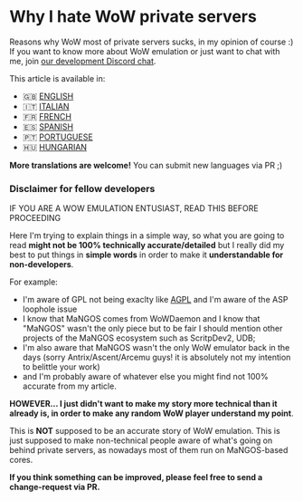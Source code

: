 # Why I hate WoW private servers

Reasons why WoW most of private servers sucks, in my opinion of course :)
If you want to know more about WoW emulation or just want to chat with me, join [our development Discord chat](https://discord.com/invite/gkt4y2x).

This article is available in:

- 🇬🇧 [ENGLISH](https://github.com/FrancescoBorzi/why-I-hate-wow-private-servers/blob/master/ENGLISH.md)
- 🇮🇹 [ITALIAN](https://github.com/FrancescoBorzi/why-I-hate-wow-private-servers/blob/master/ITALIAN.md)
- 🇫🇷 [FRENCH](https://github.com/FrancescoBorzi/why-I-hate-wow-private-servers/blob/master/FRENCH.md)
- 🇪🇸 [SPANISH](https://github.com/FrancescoBorzi/why-I-hate-wow-private-servers/blob/master/SPANISH.md)
- 🇵🇹 [PORTUGUESE](https://github.com/FrancescoBorzi/why-I-hate-wow-private-servers/blob/master/PORTUGUESE.md)
- 🇭🇺 [HUNGARIAN](https://github.com/FrancescoBorzi/why-I-hate-wow-private-servers/blob/master/HUNGARIAN.md)

**More translations are welcome!** You can submit new languages via PR ;)

### Disclaimer for fellow developers

IF YOU ARE A WOW EMULATION ENTUSIAST, READ THIS BEFORE PROCEEDING

Here I'm trying to explain things in a simple way, so what you are going to read **might not be 100% technically accurate/detailed** but I really did my best to put things in **simple words** in order to make it **understandable for non-developers**.

For example:

- I'm aware of GPL not being exaclty like [AGPL](https://en.wikipedia.org/wiki/Affero_General_Public_License) and I'm aware of the ASP loophole issue
- I know that MaNGOS comes from WoWDaemon and I know that "MaNGOS" wasn't the only piece but to be fair I should mention other projects of the MaNGOS ecosystem such as ScritpDev2, UDB;
- I'm also aware that MaNGOS wasn't the only WoW emulator back in the days (sorry Antrix/Ascent/Arcemu guys! it is absolutely not my intention to belittle your work)
- and I'm probably aware of whatever else you might find not 100% accurate from my article.

**HOWEVER... I just didn't want to make my story more technical than it already is, in order to make any random WoW player understand my point**. 

This is **NOT** supposed to be an accurate story of WoW emulation. This is just supposed to make non-technical people aware of what's going on behind private servers, as nowadays most of them run on MaNGOS-based cores.

**If you think something can be improved, please feel free to send a change-request via PR.**
